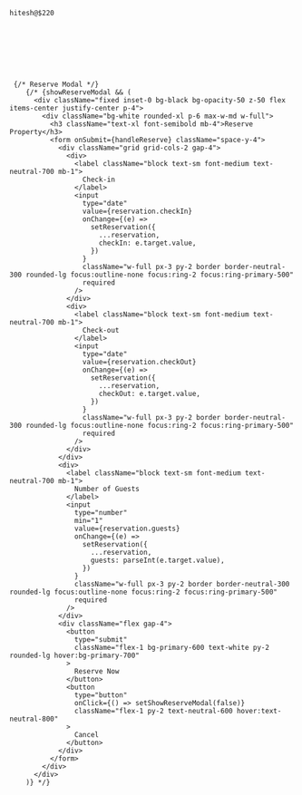     hitesh@$220


    





     {/* Reserve Modal */}
        {/* {showReserveModal && (
          <div className="fixed inset-0 bg-black bg-opacity-50 z-50 flex items-center justify-center p-4">
            <div className="bg-white rounded-xl p-6 max-w-md w-full">
              <h3 className="text-xl font-semibold mb-4">Reserve Property</h3>
              <form onSubmit={handleReserve} className="space-y-4">
                <div className="grid grid-cols-2 gap-4">
                  <div>
                    <label className="block text-sm font-medium text-neutral-700 mb-1">
                      Check-in
                    </label>
                    <input
                      type="date"
                      value={reservation.checkIn}
                      onChange={(e) =>
                        setReservation({
                          ...reservation,
                          checkIn: e.target.value,
                        })
                      }
                      className="w-full px-3 py-2 border border-neutral-300 rounded-lg focus:outline-none focus:ring-2 focus:ring-primary-500"
                      required
                    />
                  </div>
                  <div>
                    <label className="block text-sm font-medium text-neutral-700 mb-1">
                      Check-out
                    </label>
                    <input
                      type="date"
                      value={reservation.checkOut}
                      onChange={(e) =>
                        setReservation({
                          ...reservation,
                          checkOut: e.target.value,
                        })
                      }
                      className="w-full px-3 py-2 border border-neutral-300 rounded-lg focus:outline-none focus:ring-2 focus:ring-primary-500"
                      required
                    />
                  </div>
                </div>
                <div>
                  <label className="block text-sm font-medium text-neutral-700 mb-1">
                    Number of Guests
                  </label>
                  <input
                    type="number"
                    min="1"
                    value={reservation.guests}
                    onChange={(e) =>
                      setReservation({
                        ...reservation,
                        guests: parseInt(e.target.value),
                      })
                    }
                    className="w-full px-3 py-2 border border-neutral-300 rounded-lg focus:outline-none focus:ring-2 focus:ring-primary-500"
                    required
                  />
                </div>
                <div className="flex gap-4">
                  <button
                    type="submit"
                    className="flex-1 bg-primary-600 text-white py-2 rounded-lg hover:bg-primary-700"
                  >
                    Reserve Now
                  </button>
                  <button
                    type="button"
                    onClick={() => setShowReserveModal(false)}
                    className="flex-1 py-2 text-neutral-600 hover:text-neutral-800"
                  >
                    Cancel
                  </button>
                </div>
              </form>
            </div>
          </div>
        )} */}